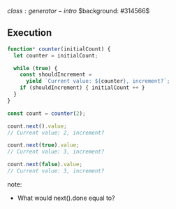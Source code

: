 $class: generator-intro$
$background: #314566$

## Execution

```js
function* counter(initialCount) {
  let counter = initialCount;

  while (true) {
    const shouldIncrement =
      yield `Current value: ${counter}, increment?`;
    if (shouldIncrement) { initialCount ++ }
  }
}
```

```js
const count = counter(2);

count.next().value;
// Current value: 2, increment?

count.next(true).value;
// Current value: 3, increment?

count.next(false).value;
// Current value: 3, increment?
```

note:

 - What would next().done equal to?
